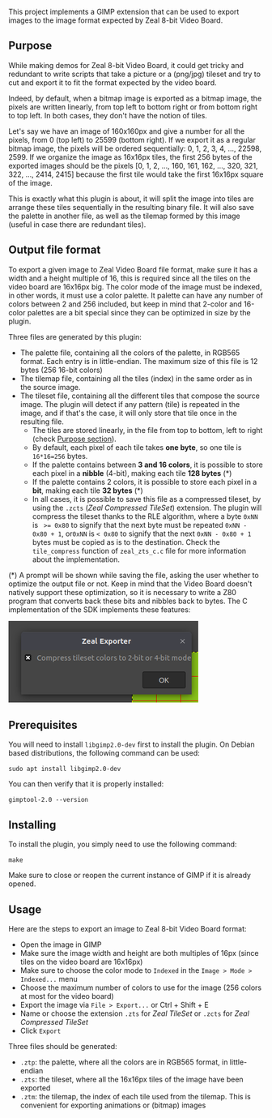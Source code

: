 This project implements a GIMP extension that can be used to export images to the image format expected by Zeal 8-bit Video Board.

## Purpose

While making demos for Zeal 8-bit Video Board, it could get tricky and redundant to write scripts that take a picture or a (png/jpg) tileset and try to cut and export it to fit the format expected by the video board.

Indeed, by default, when a bitmap image is exported as a bitmap image, the pixels are written linearly, from top left to bottom right or from bottom right to top left. In both cases, they don't have the notion of tiles.

Let's say we have an image of 160x160px and give a number for all the pixels, from 0 (top left) to 25599 (bottom right). If we export it as a regular bitmap image, the pixels will be ordered sequentially: 0, 1, 2, 3, 4, ..., 22598, 2599.
If we organize the image as 16x16px tiles, the first 256 bytes of the exported images should be the pixels [0, 1, 2, ..., 160, 161, 162, ..., 320, 321, 322, ..., 2414, 2415] because the first tile would take the first 16x16px square of the image.

This is exactly what this plugin is about, it will split the image into tiles are arrange these tiles sequentially in the resulting binary file. It will also save the palette in another file, as well as the tilemap formed by this image (useful in case there are redundant tiles).

## Output file format

To export a given image to Zeal Video Board file format, make sure it has a width and a height multiple of 16, this is required since all the tiles on the video board are 16x16px big. The color mode of the image must be indexed, in other words, it must use a color palette. It palette can have any number of colors between 2 and 256 included, but keep in mind that 2-color and 16-color palettes are a bit special since they can be optimized in size by the plugin.

Three files are generated by this plugin:
* The palette file, containing all the colors of the palette, in RGB565 format. Each entry is in little-endian. The maximum size of this file is 12 bytes (256 16-bit colors)
* The tilemap file, containing all the tiles (index) in the same order as in the source image.
* The tileset file, containing all the different tiles that compose the source image. The plugin will detect if any pattern (tile) is repeated in the image, and if that's the case, it will only store that tile once in the resulting file.
  * The tiles are stored linearly, in the file from top to bottom, left to right (check [Purpose section](#purpose)).
  * By default, each pixel of each tile takes **one byte**, so one tile is `16*16=256` bytes.
  * If the palette contains between **3 and 16 colors**, it is possible to store each pixel in a **nibble** (4-bit), making each tile **128 bytes** (*)
  * If the palette contains 2 colors, it is possible to store each pixel in a **bit**, making each tile **32 bytes** (*)
  * In all cases, it is possible to save this file as a compressed tileset, by using the `.zcts` (*Zeal Compressed TileSet*) extension. The plugin will compress the tileset thanks to the RLE algorithm, where a byte `0xNN` is ` >= 0x80` to signify that the next byte must be repeated `0xNN - 0x80 + 1`, or`0xNN` is `< 0x80` to signify that the next `0xNN - 0x80 + 1` bytes must be copied as is to the destination. Check the `tile_compress` function of `zeal_zts_c.c` file for more information about the implementation.


(*) A prompt will be shown while saving the file, asking the user whether to optimize the output file or not. Keep in mind that the Video Board doesn't natively support these optimization, so it is necessary to write a Z80 program that converts back these bits and nibbles back to bytes. The C implementation of the SDK implements these features:

![Optimization colors](img/optimizebits.png)

## Prerequisites

You will need to install `libgimp2.0-dev` first to install the plugin. On Debian based distributions, the following command can be used:

```
sudo apt install libgimp2.0-dev
```

You can then verify that it is properly installed:

```
gimptool-2.0 --version
```

## Installing

To install the plugin, you simply need to use the following command:

```
make
```

Make sure to close or reopen the current instance of GIMP if it is already opened.

## Usage

Here are the steps to export an image to Zeal 8-bit Video Board format:

* Open the image in GIMP
* Make sure the image width and height are both multiples of 16px (since tiles on the video board are 16x16px)
* Make sure to choose the color mode to `Indexed` in the `Image > Mode > Indexed...` menu
* Choose the maximum number of colors to use for the image (256 colors at most for the video board)
* Export the image via `File > Export...` or Ctrl + Shift + E
* Name or choose the extension `.zts` for *Zeal TileSet* or `.zcts` for *Zeal Compressed TileSet*
* Click `Export`

Three files should be generated:
* `.ztp`: the palette, where all the colors are in RGB565 format, in little-endian
* `.zts`: the tileset, where all the 16x16px tiles of the image have been exported
* `.ztm`: the tilemap, the index of each tile used from the tilemap. This is convenient for exporting animations or (bitmap) images